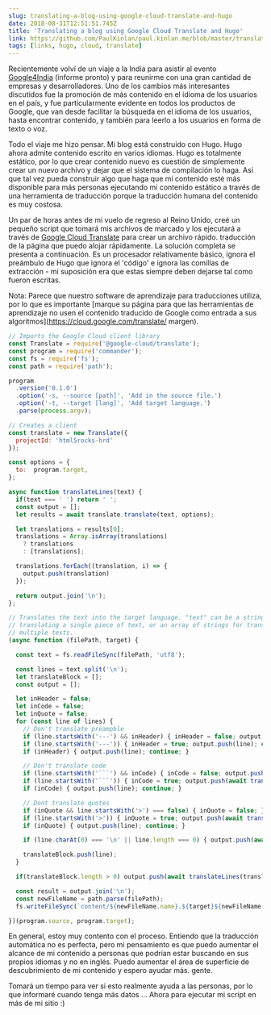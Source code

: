 ```yaml
---
slug: translating-a-blog-using-google-cloud-translate-and-hugo
date: 2018-08-31T12:51:51.745Z
title: 'Translating a blog using Google Cloud Translate and Hugo'
link: https://github.com/PaulKinlan/paul.kinlan.me/blob/master/translate.js
tags: [links, hugo, cloud, translate]
---
```

Recientemente volví de un viaje a la India para asistir al evento [Google4India](https://twitter.com/hashtag/google4india) (informe pronto) y para reunirme con una gran cantidad de empresas y desarrolladores. Uno de los cambios más interesantes discutidos fue la promoción de más contenido en el idioma de los usuarios en el país, y fue particularmente evidente en todos los productos de Google, que van desde facilitar la búsqueda en el idioma de los usuarios, hasta encontrar contenido, y también para leerlo a los usuarios en forma de texto o voz.

Todo el viaje me hizo pensar. Mi blog está construido con Hugo. Hugo ahora admite contenido escrito en varios idiomas. Hugo es totalmente estático, por lo que crear contenido nuevo es cuestión de simplemente crear un nuevo archivo y dejar que el sistema de compilación lo haga. Así que tal vez pueda construir algo que haga que mi contenido esté más disponible para más personas ejecutando mi contenido estático a través de una herramienta de traducción porque la traducción humana del contenido es muy costosa.

Un par de horas antes de mi vuelo de regreso al Reino Unido, creé un pequeño script que tomará mis archivos de marcado y los ejecutará a través de [Google Cloud Translate](https://cloud.google.com/translate/) para crear un archivo rápido. traducción de la página que puedo alojar rápidamente. La solución completa se presenta a continuación. Es un procesador relativamente básico, ignora el preámbulo de Hugo que ignora el 'código' e ignora las comillas de extracción - mi suposición era que estas siempre deben dejarse tal como fueron escritas.

Nota: Parece que nuestro software de aprendizaje para traducciones utiliza, por lo que es importante [marque su página para que las herramientas de aprendizaje no usen el contenido traducido de Google como entrada a sus algoritmos](https://cloud.google.com/translate/ margen).




```Javascript
// Imports the Google Cloud client library
const Translate = require('@google-cloud/translate');
const program = require('commander');
const fs = require('fs');
const path = require('path');

program
  .version('0.1.0')
  .option('-s, --source [path]', 'Add in the source file.')
  .option('-t, --target [lang]', 'Add target language.')
  .parse(process.argv);

// Creates a client
const translate = new Translate({
  projectId: 'html5rocks-hrd'
});

const options = {
  to:  program.target,
};

async function translateLines(text) {
  if(text === ' ') return ' ';
  const output = [];
  let results = await translate.translate(text, options);

  let translations = results[0];
  translations = Array.isArray(translations)
    ? translations
    : [translations];

  translations.forEach((translation, i) => {
    output.push(translation)
  });

  return output.join('\n');
};

// Translates the text into the target language. "text" can be a string for
// translating a single piece of text, or an array of strings for translating
// multiple texts.
(async function (filePath, target) {

  const text = fs.readFileSync(filePath, 'utf8');

  const lines = text.split('\n');
  let translateBlock = [];
  const output = [];

  let inHeader = false;
  let inCode = false;
  let inQuote = false;
  for (const line of lines) {
    // Don't translate preampble
    if (line.startsWith('---') && inHeader) { inHeader = false; output.push(line); continue; }
    if (line.startsWith('---')) { inHeader = true; output.push(line); continue; }
    if (inHeader) { output.push(line); continue; }

    // Don't translate code
    if (line.startsWith('```') && inCode) { inCode = false; output.push(line); continue; }
    if (line.startsWith('```')) { inCode = true; output.push(await translateLines(translateBlock.join(' '))); translateBlock = []; output.push(line); continue; }
    if (inCode) { output.push(line); continue; }

    // Dont translate quotes
    if (inQuote && line.startsWith('>') === false) { inQuote = false; }
    if (line.startsWith('>')) { inQuote = true; output.push(await translateLines(translateBlock.join(' '))); translateBlock = []; output.push(line); }
    if (inQuote) { output.push(line); continue; }

    if (line.charAt(0) === '\n' || line.length === 0) { output.push(await translateLines(translateBlock.join(' '))); output.push(line); translateBlock = []; continue;} 

    translateBlock.push(line);
  }

  if(translateBlock.length > 0) output.push(await translateLines(translateBlock.join(' ')))

  const result = output.join('\n');
  const newFileName = path.parse(filePath);
  fs.writeFileSync(`content/${newFileName.name}.${target}${newFileName.ext}`, result);

})(program.source, program.target);
```
En general, estoy muy contento con el proceso. Entiendo que la traducción automática no es perfecta, pero mi pensamiento es que puedo aumentar el alcance de mi contenido a personas que podrían estar buscando en sus propios idiomas y no en inglés. Puedo aumentar el área de superficie de descubrimiento de mi contenido y espero ayudar más. gente.

Tomará un tiempo para ver si esto realmente ayuda a las personas, por lo que informaré cuando tenga más datos ... Ahora para ejecutar mi script en más de mi sitio :)
